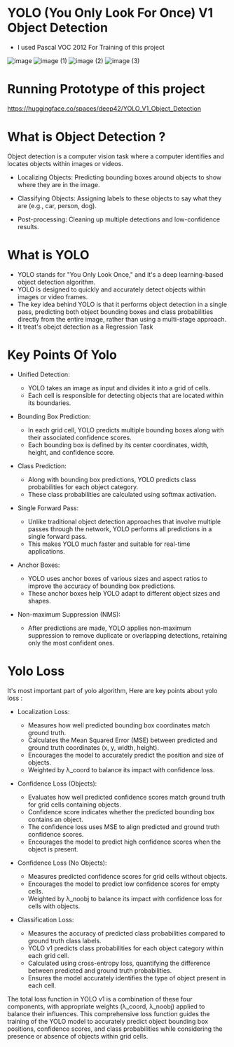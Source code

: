 # YOLO (You Only Look For Once) V1 Object Detection
- I used Pascal VOC 2012 For Training of this project
  
![image](https://github.com/deep-gtm/YOLO_V1_Object_Detection/assets/70434931/60958917-945d-4718-bf32-092c8d20de49)
![image (1)](https://github.com/deep-gtm/YOLO_V1_Object_Detection/assets/70434931/446963fa-535b-4877-bde7-ebcee1b6a62d)
![image (2)](https://github.com/deep-gtm/YOLO_V1_Object_Detection/assets/70434931/0ac7d729-7cb9-4cd8-948d-4a61b5e4311c)
![image (3)](https://github.com/deep-gtm/YOLO_V1_Object_Detection/assets/70434931/5d26e0ac-5049-4a72-b254-d510ece80505)

# Running Prototype of this project 
https://huggingface.co/spaces/deep42/YOLO_V1_Object_Detection

# What is Object Detection ?
Object detection is a computer vision task where a computer identifies and locates objects within images or videos.
- Localizing Objects: Predicting bounding boxes around objects to show where they are in the image.

- Classifying Objects: Assigning labels to these objects to say what they are (e.g., car, person, dog).

- Post-processing: Cleaning up multiple detections and low-confidence results.
  
# What is YOLO
- YOLO stands for "You Only Look Once," and it's a deep learning-based object detection algorithm.
- YOLO is designed to quickly and accurately detect objects within images or video frames.
- The key idea behind YOLO is that it performs object detection in a single pass, predicting both object bounding boxes and class probabilities directly from the entire image, rather than using a multi-stage approach.
- It treat's obejct detection as a Regression Task

# Key Points Of Yolo
- Unified Detection:
  
  - YOLO takes an image as input and divides it into a grid of cells.
  - Each cell is responsible for detecting objects that are located within its boundaries.
- Bounding Box Prediction:
  - In each grid cell, YOLO predicts multiple bounding boxes along with their associated confidence scores.
  - Each bounding box is defined by its center coordinates, width, height, and confidence score.
- Class Prediction:
  - Along with bounding box predictions, YOLO predicts class probabilities for each object category.
  - These class probabilities are calculated using softmax activation.

- Single Forward Pass:
  - Unlike traditional object detection approaches that involve multiple passes through the network, YOLO performs all predictions in a single forward pass.
  - This makes YOLO much faster and suitable for real-time applications.
 
- Anchor Boxes:
  - YOLO uses anchor boxes of various sizes and aspect ratios to improve the accuracy of bounding box predictions.
  - These anchor boxes help YOLO adapt to different object sizes and shapes.
 
- Non-maximum Suppression (NMS):
  - After predictions are made, YOLO applies non-maximum suppression to remove duplicate or overlapping detections, retaining only the most confident ones.

 # Yolo Loss
 It's most important part of yolo algorithm, Here are key points about yolo loss :

- Localization Loss:
  - Measures how well predicted bounding box coordinates match ground truth.
  - Calculates the Mean Squared Error (MSE) between predicted and ground truth coordinates (x, y, width, height).
  - Encourages the model to accurately predict the position and size of objects.
  - Weighted by λ_coord to balance its impact with confidence loss.
  
- Confidence Loss (Objects):
  - Evaluates how well predicted confidence scores match ground truth for grid cells containing objects.
  - Confidence score indicates whether the predicted bounding box contains an object.
  - The confidence loss uses MSE to align predicted and ground truth confidence scores.
  - Encourages the model to predict high confidence scores when the object is present.

- Confidence Loss (No Objects):
  - Measures predicted confidence scores for grid cells without objects.
  - Encourages the model to predict low confidence scores for empty cells.
  - Weighted by λ_noobj to balance its impact with confidence loss for cells with objects.
 
- Classification Loss:

  - Measures the accuracy of predicted class probabilities compared to ground truth class labels.
  - YOLO v1 predicts class probabilities for each object category within each grid cell.
  - Calculated using cross-entropy loss, quantifying the difference between predicted and ground truth probabilities.
  - Ensures the model accurately identifies the type of object present in each cell.
 

The total loss function in YOLO v1 is a combination of these four components, with appropriate weights (λ_coord, λ_noobj) applied to balance their influences. This comprehensive loss function guides the training of the YOLO model to accurately predict object bounding box positions, confidence scores, and class probabilities while considering the presence or absence of objects within grid cells.

